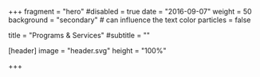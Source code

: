 +++
fragment = "hero"
#disabled = true
date = "2016-09-07"
weight = 50
background = "secondary" # can influence the text color
particles = false

title = "Programs & Services"
#subtitle = ""

[header]
  image = "header.svg"
  height = "100%"

+++

